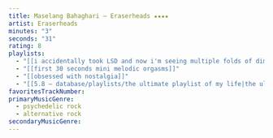 ```yaml
---
title: Maselang Bahaghari — Eraserheads ★★★★
artist: Eraserheads
minutes: "3"
seconds: "31"
rating: 8
playlists:
  - "[[i accidentally took LSD and now i'm seeing multiple folds of dimensions at once]]"
  - "[[first 30 seconds mini melodic orgasms]]"
  - "[[obsessed with nostalgia]]"
  - "[[5.8 — database/playlists/the ultimate playlist of my life|the ultimate playlist of my life]]"
favoritesTrackNumber:
primaryMusicGenre:
  - psychedelic rock
  - alternative rock
secondaryMusicGenre:
---
```

